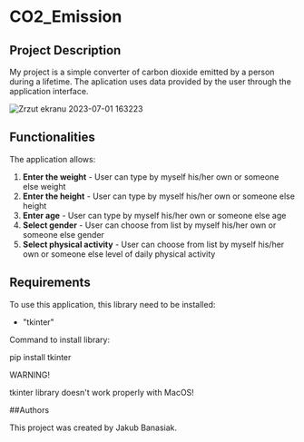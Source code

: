 # CO2_Emission

## Project Description

My project is a simple converter of carbon dioxide emitted by a person during a lifetime. The aplication uses data provided by the user through the application interface.

![Zrzut ekranu 2023-07-01 163223](https://github.com/jakub248/CO2_Emission/assets/138150569/f13a9c2a-7ee1-40fc-ad34-b4febd13b065)

## Functionalities

The application allows:

1. **Enter the weight** - User can type by myself his/her own or someone else weight
2. **Enter the height** - User can type by myself his/her own or someone else height
3. **Enter age** - User can type by myself his/her own or someone else age
4. **Select gender** - User can choose from list by myself his/her own or someone else gender
5. **Select physical activity** - User can choose from list by myself his/her own or someone else level of daily physical activity

## Requirements

To use this application, this library need to be installed:

- "tkinter"

Command to install library:

  pip install tkinter

WARNING!

tkinter library doesn't work properly with MacOS!


##Authors

This project was created by Jakub Banasiak.
